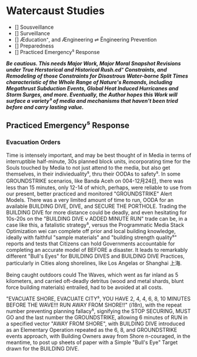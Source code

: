 Watercaust Studies
==================
- [] Sousveillance
- [] Surveillance
- [] Æducation⁺, and Ængineering ⇌ Ëngineering Prevention
- [] Preparedness
- [] Practiced Emergency⁵ Response

***Be cautious. This needs Major Work, Major Moral Snapshot Revisions under True Herstorical and Historical Rush.ed⁺ Constraints, and Remodeling of those Constraints for Disastrous Water-borne Split Times characteristic of the Whole Range of Nature's Remands, including Megathrust Subduction Events, Global Heat Induced Hurricanes and Storm Surges, and more. Eventually, the Author hopes this Work will surface a variety⁵ of media and mechanisms that haven't been tried before and carry lasting value.***

## Practiced Emergency⁵ Response ##
### Evacuation Orders ###
Time is intensely important, and may be best thought of in Media in terms of interruptible half-minute, 30s planned block units, incorporating time for the Souls touched by Media to not just attend to the media, but also get themselves, in their indivieduality⁵, thru their OODAs to safety⁵. In some GROUNDSTRIKE scenarios, like Banda Aceh on 004-12月24日, there was less than 15 minutes, only 12-14 of which, perhaps, were reliable to use from our present, better practiced and monitored "GROUNDSTRIKE" Alert Models. There was a very limited amount of time to run, OODA for an available BUILDING DIVE, DIVE, and SECURE THE PORTHOLE. Trading the BUILDING DIVE for more distance could be deadly, and even hesitating for 10s-20s on the "BUILDING DIVE v ADDED MINUTE RUN" trade can be, in a case like this, a fatalistic strategy⁵, versus the Programmatic Media Stack Optimization wei can complete off prior and local building knowledge, ideally with faithful "sample materials" and "building strength quality⁵" reports and tests that Citizens can hold Governments accountable for completing an accurate model of BEFORE a disaster. It leads to remarkably different "Bull's Eyes" for BUILDING DIVES and BUILDING DIVE Practices, particularly in Cities along shorelines, like Los Angelas or Shanghai 上海. 

Being caught outdoors could The Waves, which went as far inland as 5 kilometers, and carried oft-deadly detritus (wood and metal shards, blunt force building materials) entrailed, had to be avoided at all costs. 

"EVACUATE SHORE, EVACUATE CITY⁵, YOU HAVE 2, 4, 4, 6, 8, 10 MINUTES BEFORE THE WAVE!!! RUN AWAY FROM SHORE!!" (i18n), with the repeat number preventing planning fallacy⁵, signifying the STOP SECURING, MUST GO and the last number the GROUNDSTRIKE, allowing 6 minutes of RUN in a specified vector "AWAY FROM SHORE", with BUILDING DIVE introduced as an Elementary Operation repeated as the 6, 8, and GROUNDSTRIKE events approach, with Building Owners away from Shore n-couraged, in the meantime, to post up sheets of paper with a Simple "Bull's Eye" Target drawn for the BUILDING DIVE.
